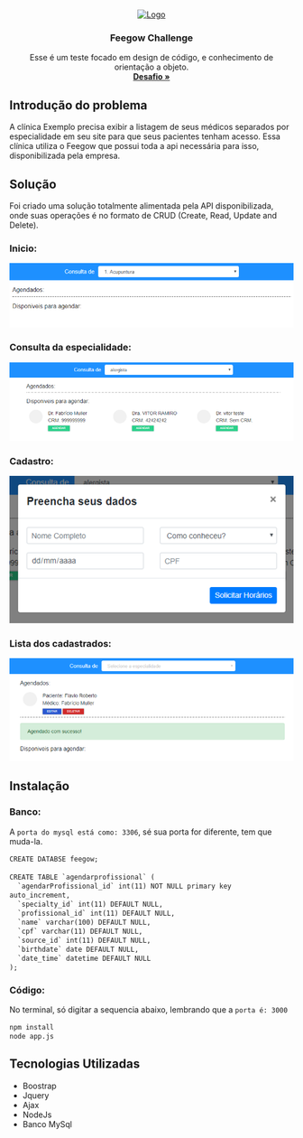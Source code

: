 <!-- PROJECT LOGO -->
<br />
<p align="center">
  <a href="https://github.com/othneildrew/Best-README-Template">
    <img src="https://lh5.googleusercontent.com/-ToFZva435XU/AAAAAAAAAAI/AAAAAAAAAAA/MHFCSpuRm5k/s44-p-k-no-ns-nd/photo.jpg" alt="Logo" width="80" height="80">
  </a>

  <h3 align="center">Feegow Challenge</h3>

  <p align="center">
    Esse é um teste focado em design de código, e conhecimento de orientação a objeto.
    <br />
    <a href="https://github.com/othneildrew/Best-README-Template"><strong>Desafio »</strong></a>
    <br />
  </p>
</p>

## Introdução do problema
A clínica Exemplo precisa exibir a listagem de seus médicos separados por especialidade em seu site para que seus pacientes tenham acesso. Essa clínica utiliza o Feegow que possui toda a api necessária para isso, disponibilizada pela empresa.

## Solução
Foi criado uma solução totalmente alimentada pela API disponibilizada, onde suas operações é no formato de CRUD (Create, Read, Update and Delete).

### Inicio:
![Screenshot](inicio.png)

### Consulta da especialidade:
![Screenshot](consultaEspecialidade.png)

### Cadastro:
![Screenshot](cadastro.png)

### Lista dos cadastrados:
![Screenshot](consultaCadastradoEAlerta.png)

## Instalação

### Banco:
A `porta do mysql está como: 3306`, sé sua porta for diferente, tem que muda-la.
```
CREATE DATABSE feegow;

CREATE TABLE `agendarprofissional` (
  `agendarProfissional_id` int(11) NOT NULL primary key auto_increment,
  `specialty_id` int(11) DEFAULT NULL,
  `profissional_id` int(11) DEFAULT NULL,
  `name` varchar(100) DEFAULT NULL,
  `cpf` varchar(11) DEFAULT NULL,
  `source_id` int(11) DEFAULT NULL,
  `birthdate` date DEFAULT NULL,
  `date_time` datetime DEFAULT NULL
);

```
### Código:
No terminal, só digitar a sequencia abaixo, lembrando que a `porta é: 3000`
```
npm install
node app.js
```

## Tecnologias Utilizadas 

* Boostrap
* Jquery
* Ajax
* NodeJs
* Banco MySql

